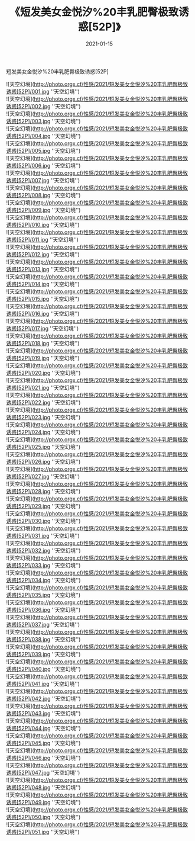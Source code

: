 ﻿---
layout: post
title: 《短发美女金悦汐%20丰乳肥臀极致诱惑[52P]》
date: 2021-01-15
img: http://photo.orgx.cf/性感/2021/短发美女金悦汐%20丰乳肥臀极致诱惑[52P]/000.jpg
tags: [美女,性感,泳衣]
---

短发美女金悦汐%20丰乳肥臀极致诱惑[52P]



![天空幻境](http://photo.orgx.cf/性感/2021/短发美女金悦汐%20丰乳肥臀极致诱惑[52P]/001.jpg ''天空幻境'')<br>
![天空幻境](http://photo.orgx.cf/性感/2021/短发美女金悦汐%20丰乳肥臀极致诱惑[52P]/002.jpg ''天空幻境'')<br>
![天空幻境](http://photo.orgx.cf/性感/2021/短发美女金悦汐%20丰乳肥臀极致诱惑[52P]/003.jpg ''天空幻境'')<br>
![天空幻境](http://photo.orgx.cf/性感/2021/短发美女金悦汐%20丰乳肥臀极致诱惑[52P]/004.jpg ''天空幻境'')<br>
![天空幻境](http://photo.orgx.cf/性感/2021/短发美女金悦汐%20丰乳肥臀极致诱惑[52P]/005.jpg ''天空幻境'')<br>
![天空幻境](http://photo.orgx.cf/性感/2021/短发美女金悦汐%20丰乳肥臀极致诱惑[52P]/006.jpg ''天空幻境'')<br>
![天空幻境](http://photo.orgx.cf/性感/2021/短发美女金悦汐%20丰乳肥臀极致诱惑[52P]/007.jpg ''天空幻境'')<br>
![天空幻境](http://photo.orgx.cf/性感/2021/短发美女金悦汐%20丰乳肥臀极致诱惑[52P]/008.jpg ''天空幻境'')<br>
![天空幻境](http://photo.orgx.cf/性感/2021/短发美女金悦汐%20丰乳肥臀极致诱惑[52P]/009.jpg ''天空幻境'')<br>
![天空幻境](http://photo.orgx.cf/性感/2021/短发美女金悦汐%20丰乳肥臀极致诱惑[52P]/010.jpg ''天空幻境'')<br>
![天空幻境](http://photo.orgx.cf/性感/2021/短发美女金悦汐%20丰乳肥臀极致诱惑[52P]/011.jpg ''天空幻境'')<br>
![天空幻境](http://photo.orgx.cf/性感/2021/短发美女金悦汐%20丰乳肥臀极致诱惑[52P]/012.jpg ''天空幻境'')<br>
![天空幻境](http://photo.orgx.cf/性感/2021/短发美女金悦汐%20丰乳肥臀极致诱惑[52P]/013.jpg ''天空幻境'')<br>
![天空幻境](http://photo.orgx.cf/性感/2021/短发美女金悦汐%20丰乳肥臀极致诱惑[52P]/014.jpg ''天空幻境'')<br>
![天空幻境](http://photo.orgx.cf/性感/2021/短发美女金悦汐%20丰乳肥臀极致诱惑[52P]/015.jpg ''天空幻境'')<br>
![天空幻境](http://photo.orgx.cf/性感/2021/短发美女金悦汐%20丰乳肥臀极致诱惑[52P]/016.jpg ''天空幻境'')<br>
![天空幻境](http://photo.orgx.cf/性感/2021/短发美女金悦汐%20丰乳肥臀极致诱惑[52P]/017.jpg ''天空幻境'')<br>
![天空幻境](http://photo.orgx.cf/性感/2021/短发美女金悦汐%20丰乳肥臀极致诱惑[52P]/018.jpg ''天空幻境'')<br>
![天空幻境](http://photo.orgx.cf/性感/2021/短发美女金悦汐%20丰乳肥臀极致诱惑[52P]/019.jpg ''天空幻境'')<br>
![天空幻境](http://photo.orgx.cf/性感/2021/短发美女金悦汐%20丰乳肥臀极致诱惑[52P]/020.jpg ''天空幻境'')<br>
![天空幻境](http://photo.orgx.cf/性感/2021/短发美女金悦汐%20丰乳肥臀极致诱惑[52P]/021.jpg ''天空幻境'')<br>
![天空幻境](http://photo.orgx.cf/性感/2021/短发美女金悦汐%20丰乳肥臀极致诱惑[52P]/022.jpg ''天空幻境'')<br>
![天空幻境](http://photo.orgx.cf/性感/2021/短发美女金悦汐%20丰乳肥臀极致诱惑[52P]/023.jpg ''天空幻境'')<br>
![天空幻境](http://photo.orgx.cf/性感/2021/短发美女金悦汐%20丰乳肥臀极致诱惑[52P]/024.jpg ''天空幻境'')<br>
![天空幻境](http://photo.orgx.cf/性感/2021/短发美女金悦汐%20丰乳肥臀极致诱惑[52P]/025.jpg ''天空幻境'')<br>
![天空幻境](http://photo.orgx.cf/性感/2021/短发美女金悦汐%20丰乳肥臀极致诱惑[52P]/026.jpg ''天空幻境'')<br>
![天空幻境](http://photo.orgx.cf/性感/2021/短发美女金悦汐%20丰乳肥臀极致诱惑[52P]/027.jpg ''天空幻境'')<br>
![天空幻境](http://photo.orgx.cf/性感/2021/短发美女金悦汐%20丰乳肥臀极致诱惑[52P]/028.jpg ''天空幻境'')<br>
![天空幻境](http://photo.orgx.cf/性感/2021/短发美女金悦汐%20丰乳肥臀极致诱惑[52P]/029.jpg ''天空幻境'')<br>
![天空幻境](http://photo.orgx.cf/性感/2021/短发美女金悦汐%20丰乳肥臀极致诱惑[52P]/030.jpg ''天空幻境'')<br>
![天空幻境](http://photo.orgx.cf/性感/2021/短发美女金悦汐%20丰乳肥臀极致诱惑[52P]/031.jpg ''天空幻境'')<br>
![天空幻境](http://photo.orgx.cf/性感/2021/短发美女金悦汐%20丰乳肥臀极致诱惑[52P]/032.jpg ''天空幻境'')<br>
![天空幻境](http://photo.orgx.cf/性感/2021/短发美女金悦汐%20丰乳肥臀极致诱惑[52P]/033.jpg ''天空幻境'')<br>
![天空幻境](http://photo.orgx.cf/性感/2021/短发美女金悦汐%20丰乳肥臀极致诱惑[52P]/034.jpg ''天空幻境'')<br>
![天空幻境](http://photo.orgx.cf/性感/2021/短发美女金悦汐%20丰乳肥臀极致诱惑[52P]/035.jpg ''天空幻境'')<br>
![天空幻境](http://photo.orgx.cf/性感/2021/短发美女金悦汐%20丰乳肥臀极致诱惑[52P]/036.jpg ''天空幻境'')<br>
![天空幻境](http://photo.orgx.cf/性感/2021/短发美女金悦汐%20丰乳肥臀极致诱惑[52P]/037.jpg ''天空幻境'')<br>
![天空幻境](http://photo.orgx.cf/性感/2021/短发美女金悦汐%20丰乳肥臀极致诱惑[52P]/038.jpg ''天空幻境'')<br>
![天空幻境](http://photo.orgx.cf/性感/2021/短发美女金悦汐%20丰乳肥臀极致诱惑[52P]/039.jpg ''天空幻境'')<br>
![天空幻境](http://photo.orgx.cf/性感/2021/短发美女金悦汐%20丰乳肥臀极致诱惑[52P]/040.jpg ''天空幻境'')<br>
![天空幻境](http://photo.orgx.cf/性感/2021/短发美女金悦汐%20丰乳肥臀极致诱惑[52P]/041.jpg ''天空幻境'')<br>
![天空幻境](http://photo.orgx.cf/性感/2021/短发美女金悦汐%20丰乳肥臀极致诱惑[52P]/042.jpg ''天空幻境'')<br>
![天空幻境](http://photo.orgx.cf/性感/2021/短发美女金悦汐%20丰乳肥臀极致诱惑[52P]/043.jpg ''天空幻境'')<br>
![天空幻境](http://photo.orgx.cf/性感/2021/短发美女金悦汐%20丰乳肥臀极致诱惑[52P]/044.jpg ''天空幻境'')<br>
![天空幻境](http://photo.orgx.cf/性感/2021/短发美女金悦汐%20丰乳肥臀极致诱惑[52P]/045.jpg ''天空幻境'')<br>
![天空幻境](http://photo.orgx.cf/性感/2021/短发美女金悦汐%20丰乳肥臀极致诱惑[52P]/046.jpg ''天空幻境'')<br>
![天空幻境](http://photo.orgx.cf/性感/2021/短发美女金悦汐%20丰乳肥臀极致诱惑[52P]/047.jpg ''天空幻境'')<br>
![天空幻境](http://photo.orgx.cf/性感/2021/短发美女金悦汐%20丰乳肥臀极致诱惑[52P]/048.jpg ''天空幻境'')<br>
![天空幻境](http://photo.orgx.cf/性感/2021/短发美女金悦汐%20丰乳肥臀极致诱惑[52P]/049.jpg ''天空幻境'')<br>
![天空幻境](http://photo.orgx.cf/性感/2021/短发美女金悦汐%20丰乳肥臀极致诱惑[52P]/050.jpg ''天空幻境'')<br>
![天空幻境](http://photo.orgx.cf/性感/2021/短发美女金悦汐%20丰乳肥臀极致诱惑[52P]/051.jpg ''天空幻境'')<br>